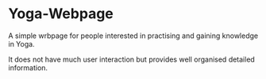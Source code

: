 # Yoga-Webpage
A simple wrbpage for people interested in practising and gaining knowledge in Yoga. 


It does not have much user interaction but provides well organised detailed information.
